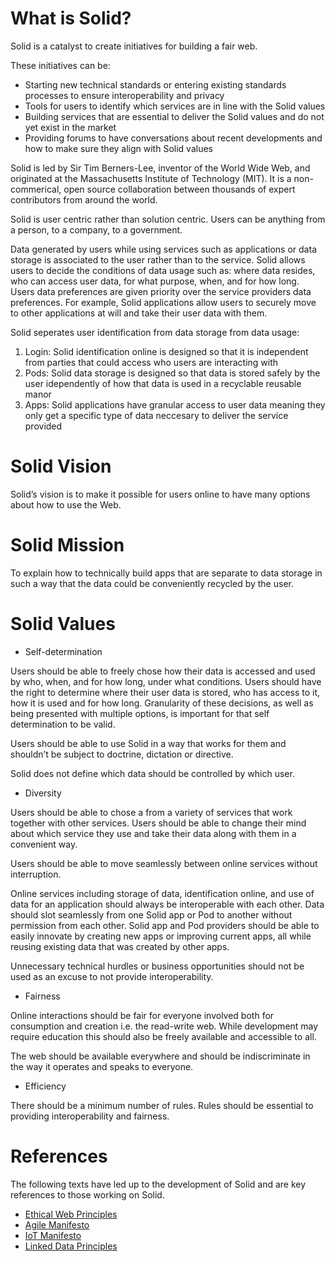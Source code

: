 # What is Solid? 

Solid is a catalyst to create initiatives for building a fair web. 

These initiatives can be: 
- Starting new technical standards or entering existing standards processes to ensure interoperability and privacy
- Tools for users to identify which services are in line with the Solid values 
- Building services that are essential to deliver the Solid values and do not yet exist in the market 
- Providing forums to have conversations about recent developments and how to make sure they align with Solid values 

Solid is led by Sir Tim Berners-Lee, inventor of the World Wide Web, and originated at the Massachusetts Institute of Technology (MIT). It is a non-commerical, open source collaboration between thousands of expert contributors from around the world.

Solid is user centric rather than solution centric. Users can be anything from a person, to a company, to a government.

Data generated by users while using services such as applications or data storage is associated to the user rather than to the service. Solid allows users to decide the conditions of data usage such as: where data resides, who can access user data, for what purpose, when, and for how long. Users data preferences are given priority over the service providers data preferences. For example, Solid applications allow users to securely move to other applications at will and take their user data with them. 

Solid seperates user identification from data storage from data usage: 

1.	Login: Solid identification online is designed so that it is independent from parties that could access who users are interacting with
2.	Pods: Solid data storage is designed so that data is stored safely by the user idependently of how that data is used in a recyclable reusable manor 
3.	Apps: Solid applications have granular access to user data meaning they only get a specific type of data neccesary to deliver the service provided

# Solid Vision 

Solid’s vision is to make it possible for users online to have many options about how to use the Web. 

# Solid Mission 

To explain how to technically build apps that are separate to data storage in such a way that the data could be conveniently recycled by the user. 

# Solid Values 

* Self-determination

Users should be able to freely chose how their data is accessed and used by who, when, and for how long, under what conditions. Users should have the right to determine where their user data is stored, who has access to it, how it is used and for how long. Granularity of these decisions, as well as being presented with multiple options, is important for that self determination to be valid. 

Users should be able to use Solid in a way that works for them and shouldn’t be subject to doctrine, dictation or directive.

Solid does not define which data should be controlled by which user.

* Diversity

Users should be able to chose a from a variety of services that work together with other services. Users should be able to change their mind about which service they use and take their data along with them in a convenient way.  

Users should be able to move seamlessly between online services without interruption. 

Online services including storage of data, identification online, and use of data for an application should always be interoperable with each other. Data should slot seamlessly from one Solid app or Pod to another without permission from each other. Solid app and Pod providers should be able to easily innovate by creating new apps or improving current apps, all while reusing existing data that was created by other apps.

Unnecessary technical hurdles or business opportunities should not be used as an excuse to not provide interoperability. 

* Fairness

Online interactions should be fair for everyone involved both for consumption and creation i.e. the read-write web. While development may require education this should also be freely available and accessible to all.

The web should be available everywhere and should be indiscriminate in the way it operates and speaks to everyone.

* Efficiency 

There should be a minimum number of rules. Rules should be essential to providing interoperability and fairness. 

# References 
The following texts have led up to the development of Solid and are key references to those working on Solid. 

* [Ethical Web Principles](https://www.w3.org/2001/tag/doc/ethical-web-principles/)
* [Agile Manifesto](https://agilemanifesto.org/)
* [IoT Manifesto](https://www.iotmanifesto.com)
* [Linked Data Principles](https://www.futurelearn.com/courses/linked-data/0/steps/16087)
